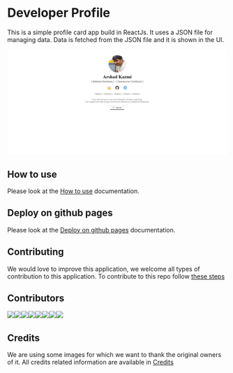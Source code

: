 # Developer Profile

This is a simple profile card app build in ReactJs. It uses a JSON file for managing data. Data is fetched from the JSON file and it is shown in the UI.

![alt text](assets/updated-snap.png "Profile Snapshot")

## How to use

Please look at the [How to use](HOW_TO_USE.md) documentation.

## Deploy on github pages

Please look at the [Deploy on github pages](DEPLOY.md) documentation.

## Contributing

We would love to improve this application, we welcome all types of contribution to this application.
To contribute to this repo follow [these steps](CONTRIBUTING.md)

## Contributors
[![](https://sourcerer.io/fame/arshadkazmi42/arshadkazmi42/arshadkazmi42.github.io/images/0)](https://sourcerer.io/fame/arshadkazmi42/arshadkazmi42/arshadkazmi42.github.io/links/0)[![](https://sourcerer.io/fame/arshadkazmi42/arshadkazmi42/arshadkazmi42.github.io/images/1)](https://sourcerer.io/fame/arshadkazmi42/arshadkazmi42/arshadkazmi42.github.io/links/1)[![](https://sourcerer.io/fame/arshadkazmi42/arshadkazmi42/arshadkazmi42.github.io/images/2)](https://sourcerer.io/fame/arshadkazmi42/arshadkazmi42/arshadkazmi42.github.io/links/2)[![](https://sourcerer.io/fame/arshadkazmi42/arshadkazmi42/arshadkazmi42.github.io/images/3)](https://sourcerer.io/fame/arshadkazmi42/arshadkazmi42/arshadkazmi42.github.io/links/3)[![](https://sourcerer.io/fame/arshadkazmi42/arshadkazmi42/arshadkazmi42.github.io/images/4)](https://sourcerer.io/fame/arshadkazmi42/arshadkazmi42/arshadkazmi42.github.io/links/4)[![](https://sourcerer.io/fame/arshadkazmi42/arshadkazmi42/arshadkazmi42.github.io/images/5)](https://sourcerer.io/fame/arshadkazmi42/arshadkazmi42/arshadkazmi42.github.io/links/5)[![](https://sourcerer.io/fame/arshadkazmi42/arshadkazmi42/arshadkazmi42.github.io/images/6)](https://sourcerer.io/fame/arshadkazmi42/arshadkazmi42/arshadkazmi42.github.io/links/6)[![](https://sourcerer.io/fame/arshadkazmi42/arshadkazmi42/arshadkazmi42.github.io/images/7)](https://sourcerer.io/fame/arshadkazmi42/arshadkazmi42/arshadkazmi42.github.io/links/7)

## Credits

We are using some images for which we want to thank the original owners of it. All credits related information are available in [Credits](CREDITS.md)
